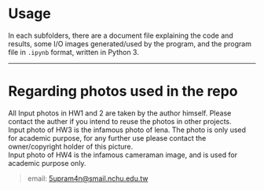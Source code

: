# Usage
In each subfolders, there are a document file explaining the code and results, some I/O images generated/used by the program, and the program file in `.ipynb` format, written in Python 3.

---

# Regarding photos used in the repo
All Input photos in HW1 and 2 are taken by the author himself. Please contact the auther if you intend to reuse the photos in other projects.  
Input photo of HW3 is the infamous photo of lena. The photo is only used for academic purpose, for any further use please contact the owner/copyright holder of this picture.  
Input photo of HW4 is the infamous cameraman image, and is used for academic purpose only.

>email: 5upram4n@smail.nchu.edu.tw